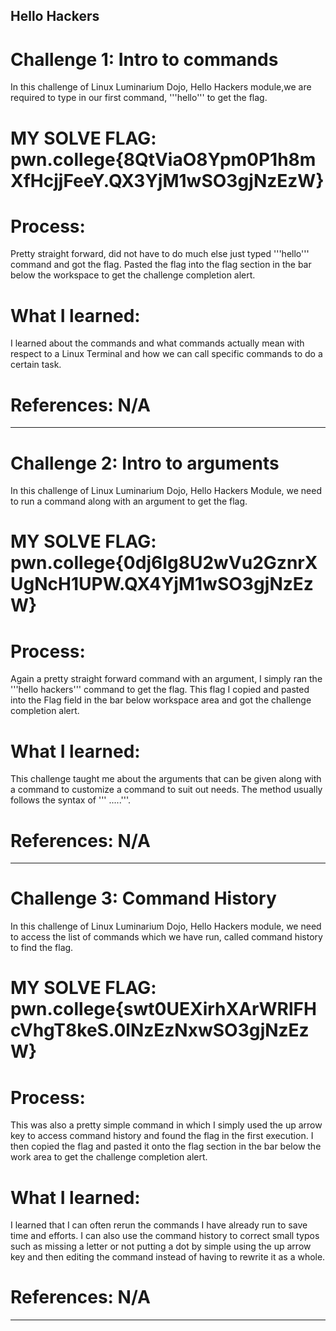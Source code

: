 ## Hello Hackers 

# Challenge 1: Intro to commands 
In this challenge of Linux Luminarium Dojo, Hello Hackers module,we are required to type in our first command, '''hello''' to get the flag. 

# MY SOLVE FLAG: pwn.college{8QtViaO8Ypm0P1h8mXfHcjjFeeY.QX3YjM1wSO3gjNzEzW}

# Process: 
Pretty straight forward, did not have to do much else just typed '''hello''' command and got the flag. Pasted the flag into the flag section in the bar below the workspace to get the challenge completion alert. 

# What I learned: 
I learned about the commands and what commands actually mean with respect to  a Linux Terminal and how we can call specific commands to do a certain task. 

# References: N/A
-----------------------------------------------------------------------------------------------------------------------------------
# Challenge 2: Intro to arguments 
In this challenge of Linux Luminarium Dojo, Hello Hackers Module, we need to run a command along with an argument to get the flag. 

# MY SOLVE FLAG: pwn.college{0dj6Ig8U2wVu2GznrXUgNcH1UPW.QX4YjM1wSO3gjNzEzW}

# Process: 
Again a pretty straight forward command with an argument, I simply ran the '''hello hackers''' command to get the flag. This flag I copied and pasted into the Flag field in the bar below workspace area and got the challenge completion alert. 

# What I learned: 
This challenge taught me about the arguments that can be given along with a command to customize a command to suit out needs. The method usually follows the syntax of '''<command> <argument1> .....'''. 

# References: N/A 
-----------------------------------------------------------------------------------------------------------------------------------
# Challenge 3: Command History 
In this challenge of Linux Luminarium Dojo, Hello Hackers module, we need to access the list of commands which we have run, called command history to find the flag. 

# MY SOLVE FLAG: pwn.college{swt0UEXirhXArWRlFHcVhgT8keS.0lNzEzNxwSO3gjNzEzW}   

# Process:
This was also a pretty simple command in which I simply used the up arrow key to access command history and found the flag in the first execution. I then copied the flag and pasted it onto the flag section in the bar below the work area to get the challenge completion alert. 

# What I learned: 
I learned that I can often rerun the commands I have already run to save time and efforts. I can also use the command history to correct small typos such as missing a letter or not putting a dot by simple using the up arrow key and then editing the command instead of having to rewrite it as a whole. 

# References: N/A
-----------------------------------------------------------------------------------------------------------------------------------
